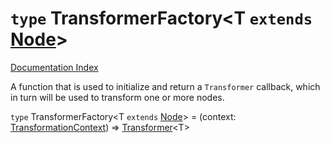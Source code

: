 # `type` TransformerFactory\<T `extends` [Node](../private.interface.Node/README.md)>

[Documentation Index](../README.md)

A function that is used to initialize and return a `Transformer` callback, which in turn
will be used to transform one or more nodes.

`type` TransformerFactory\<T `extends` [Node](../private.interface.Node/README.md)> = (context: [TransformationContext](../private.interface.TransformationContext/README.md)) => [Transformer](../private.type.Transformer/README.md)\<T>